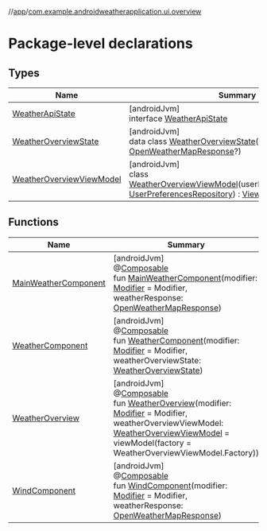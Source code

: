 //[app](../../index.md)/[com.example.androidweatherapplication.ui.overview](index.md)

# Package-level declarations

## Types

| Name | Summary |
|---|---|
| [WeatherApiState](-weather-api-state/index.md) | [androidJvm]<br>interface [WeatherApiState](-weather-api-state/index.md) |
| [WeatherOverviewState](-weather-overview-state/index.md) | [androidJvm]<br>data class [WeatherOverviewState](-weather-overview-state/index.md)(val currentWeather: [OpenWeatherMapResponse](../com.example.androidweatherapplication.model/-open-weather-map-response/index.md)?) |
| [WeatherOverviewViewModel](-weather-overview-view-model/index.md) | [androidJvm]<br>class [WeatherOverviewViewModel](-weather-overview-view-model/index.md)(userPreferencesRepository: [UserPreferencesRepository](../com.example.androidweatherapplication.data/-user-preferences-repository/index.md)) : [ViewModel](https://developer.android.com/reference/kotlin/androidx/lifecycle/ViewModel.html) |

## Functions

| Name | Summary |
|---|---|
| [MainWeatherComponent](-main-weather-component.md) | [androidJvm]<br>@[Composable](https://developer.android.com/reference/kotlin/androidx/compose/runtime/Composable.html)<br>fun [MainWeatherComponent](-main-weather-component.md)(modifier: [Modifier](https://developer.android.com/reference/kotlin/androidx/compose/ui/Modifier.html) = Modifier, weatherResponse: [OpenWeatherMapResponse](../com.example.androidweatherapplication.model/-open-weather-map-response/index.md)) |
| [WeatherComponent](-weather-component.md) | [androidJvm]<br>@[Composable](https://developer.android.com/reference/kotlin/androidx/compose/runtime/Composable.html)<br>fun [WeatherComponent](-weather-component.md)(modifier: [Modifier](https://developer.android.com/reference/kotlin/androidx/compose/ui/Modifier.html) = Modifier, weatherOverviewState: [WeatherOverviewState](-weather-overview-state/index.md)) |
| [WeatherOverview](-weather-overview.md) | [androidJvm]<br>@[Composable](https://developer.android.com/reference/kotlin/androidx/compose/runtime/Composable.html)<br>fun [WeatherOverview](-weather-overview.md)(modifier: [Modifier](https://developer.android.com/reference/kotlin/androidx/compose/ui/Modifier.html) = Modifier, weatherOverviewViewModel: [WeatherOverviewViewModel](-weather-overview-view-model/index.md) = viewModel(factory = WeatherOverviewViewModel.Factory)) |
| [WindComponent](-wind-component.md) | [androidJvm]<br>@[Composable](https://developer.android.com/reference/kotlin/androidx/compose/runtime/Composable.html)<br>fun [WindComponent](-wind-component.md)(modifier: [Modifier](https://developer.android.com/reference/kotlin/androidx/compose/ui/Modifier.html) = Modifier, weatherResponse: [OpenWeatherMapResponse](../com.example.androidweatherapplication.model/-open-weather-map-response/index.md)) |
